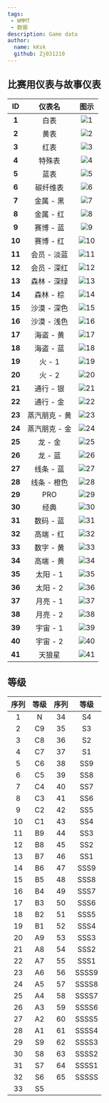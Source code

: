 ```yaml
---
tags: 
 - WMMT
 - 数据
description: Game data
author:
  name: kKsk
  github: Zj031210
---
```


## 比赛用仪表与故事仪表

<div class="table-wrapper" markdown="block">

| **ID** | **仪表名**  | **图示**                                                        |
|:----------:|:--------:|:-------------------------------------------------------------:|
| **1**      | 白表       | ![1](https://pic.imgdb.cn/item/63fb8531f144a01007aa5ce9.png)  |
| **2**      | 黄表       | ![2](https://pic.imgdb.cn/item/63fb8564f144a01007aaa6c2.png)  |
| **3**      | 红表       | ![3](https://pic.imgdb.cn/item/63fb8564f144a01007aaa6e9.png)  |
| **4**      | 特殊表      | ![4](https://pic.imgdb.cn/item/63fb8564f144a01007aaa729.png)  |
| **5**      | 蓝表       | ![5](https://pic.imgdb.cn/item/63fb8565f144a01007aaa77c.png)  |
| **6**      | 碳纤维表     | ![6](https://pic.imgdb.cn/item/63fb8565f144a01007aaa7a7.png)  |
| **7**      | 金属 - 黑   | ![7](https://pic.imgdb.cn/item/63fbf8cdf144a0100726df52.png)  |
| **8**      | 金属 - 红   | ![8](https://pic.imgdb.cn/item/63fbf8eff144a010072700ec.png)  |
| **9**      | 赛博 - 蓝   | ![9](https://pic.imgdb.cn/item/63fbf908f144a01007271715.png)  |
| **10**     | 赛博 - 红   | ![10](https://pic.imgdb.cn/item/63fbf923f144a0100727308c.png) |
| **11**     | 会员 - 淡蓝  | ![11](https://pic.imgdb.cn/item/63fbf938f144a01007274791.png) |
| **12**     | 会员 - 深红  | ![12](https://pic.imgdb.cn/item/63fbf959f144a01007276eec.png) |
| **13**     | 森林 - 深绿  | ![13](https://pic.imgdb.cn/item/63fbf968f144a01007278f12.png) |
| **14**     | 森林 - 棕   | ![14](https://pic.imgdb.cn/item/63fbf97ef144a0100727b581.png) |
| **15**     | 沙漠 - 深色  | ![15](https://pic.imgdb.cn/item/63fbf999f144a0100727dee2.png) |
| **16**     | 沙漠 - 浅色  | ![16](https://pic.imgdb.cn/item/63fbf9b8f144a010072821b7.png) |
| **17**     | 海盗 - 黄   | ![17](https://pic.imgdb.cn/item/63fbf9e3f144a01007287e90.png) |
| **18**     | 海盗 - 蓝   | ![18](https://pic.imgdb.cn/item/63fbf9f7f144a01007289785.png) |
| **19**     | 火 - 1    | ![19](https://pic.imgdb.cn/item/63fbfa12f144a0100728b321.png) |
| **20**     | 火 - 2    | ![20](https://pic.imgdb.cn/item/63fbfa12f144a0100728b335.png) |
| **21**     | 通行 - 银   | ![21](https://pic.imgdb.cn/item/63fbfa48f144a010072916f0.png) |
| **22**     | 通行 - 金   | ![22](https://pic.imgdb.cn/item/63fbfa49f144a0100729170b.png) |
| **23**     | 蒸汽朋克 - 黄 | ![23](https://pic.imgdb.cn/item/63fbfa80f144a01007296e1e.png) |
| **24**     | 蒸汽朋克 - 金 | ![24](https://pic.imgdb.cn/item/63fbfa80f144a01007296e3f.png) |
| **25**     | 龙 - 金    | ![25](https://pic.imgdb.cn/item/63fbfaa5f144a0100729953d.png) |
| **26**     | 龙 - 蓝    | ![26](https://pic.imgdb.cn/item/63fbfaa5f144a0100729954c.png) |
| **27**     | 线条 - 蓝   | ![27](https://pic.imgdb.cn/item/63fbfad1f144a0100729eb04.png) |
| **28**     | 线条 - 橙色  | ![28](https://pic.imgdb.cn/item/63fbfad1f144a0100729ebfe.png) |
| **29**     | PRO      | ![29](https://pic.imgdb.cn/item/63fbfb39f144a010072aeac8.png) |
| **30**     | 经典       | ![30](https://pic.imgdb.cn/item/63fbfb39f144a010072aeae9.png) |
| **31**     | 数码 - 蓝   | ![31](https://pic.imgdb.cn/item/63fbfb39f144a010072aeb1b.png) |
| **32**     | 高端 - 红   | ![32](https://pic.imgdb.cn/item/63fbfb3af144a010072aeb5a.png) |
| **33**     | 数字 - 黄   | ![33](https://pic.imgdb.cn/item/63fbfb39f144a010072aea96.png) |
| **34**     | 高端 - 黄   | ![34](https://pic.imgdb.cn/item/63fc027df144a01007339413.png) |
| **35**     | 太阳 - 1   | ![35](https://pic.imgdb.cn/item/63fc0295f144a0100733ad35.png) |
| **36**     | 太阳 - 2   | ![36](https://pic.imgdb.cn/item/63fc0295f144a0100733ad4a.png) |
| **37**     | 月亮 - 1   | ![37](https://pic.imgdb.cn/item/63fc0295f144a0100733ad73.png) |
| **38**     | 月亮 - 2   | ![38](https://pic.imgdb.cn/item/63fc0295f144a0100733ad96.png) |
| **39**     | 宇宙 - 1   | ![39](https://pic.imgdb.cn/item/63fc02f7f144a010073418c7.png) |
| **40**     | 宇宙 - 2   | ![40](https://pic.imgdb.cn/item/63fc02f7f144a010073418dd.png) |
| **41**     | 天狼星      | ![41](https://pic.imgdb.cn/item/63fc02f7f144a010073418f8.png) |




</div>

## 等级

<div class="table-wrapper" markdown="block">

| **序列** | **等级** | **序列** | **等级**    |
|:---:|:---:|:---:|:-----:|
| 1  | N  | 34 | S4    |
| 2  | C9 | 35 | S3    |
| 3  | C8 | 36 | S2    |
| 4  | C7 | 37 | S1    |
| 5  | C6 | 38 | SS9   |
| 6  | C5 | 39 | SS8   |
| 7  | C4 | 40 | SS7   |
| 8  | C3 | 41 | SS6   |
| 9  | C2 | 42 | SS5   |
| 10 | C1 | 43 | SS4   |
| 11 | B9 | 44 | SS3   |
| 12 | B8 | 45 | SS2   |
| 13 | B7 | 46 | SS1   |
| 14 | B6 | 47 | SSS9  |
| 15 | B5 | 48 | SSS8  |
| 16 | B4 | 49 | SSS7  |
| 17 | B3 | 50 | SSS6  |
| 18 | B2 | 51 | SSS5  |
| 19 | B1 | 52 | SSS4  |
| 20 | A9 | 53 | SSS3  |
| 21 | A8 | 54 | SSS2  |
| 22 | A7 | 55 | SSS1  |
| 23 | A6 | 56 | SSSS9 |
| 24 | A5 | 57 | SSSS8 |
| 25 | A4 | 58 | SSSS7 |
| 26 | A3 | 59 | SSSS6 |
| 27 | A2 | 60 | SSSS5 |
| 28 | A1 | 61 | SSSS4 |
| 29 | S9 | 62 | SSSS3 |
| 30 | S8 | 63 | SSSS2 |
| 31 | S7 | 64 | SSSS1 |
| 32 | S6 | 65 | SSSSS |
| 33 | S5 |

</div>
